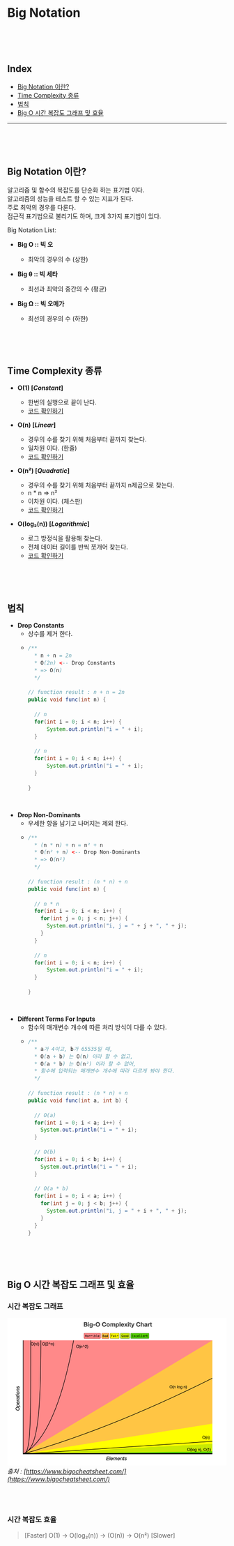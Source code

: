 
# Big Notation

<br/><br/><br/>



## Index

* [Big Notation 이란?](#Big-Notation-이란?)
* [Time Complexity 종류](#Time-Complexity-종류)
* [법칙](#법칙)
* [Big O 시간 복잡도 그래프 및 효율](#Big-O-시간-복잡도-그래프-및-효율)

---

<br/><br/><br/>



## Big Notation 이란?

알고리즘 및 함수의 복잡도를 단순화 하는 표기법 이다.  
알고리즘의 성능을 테스트 할 수 있는 지표가 된다.   
주로 최악의 경우를 다룬다.  
점근적 표기법으로 불리기도 하며, 크게 3가지 표기법이 있다.  

Big Notation List:

* **Big O :: 빅 오**
  * 최악의 경우의 수 (상한)


* **Big θ :: 빅 세타**
  * 최선과 최악의 중간의 수 (평균)


* **Big Ω :: 빅 오메가**
  * 최선의 경우의 수 (하한)

<br/><br/><br/>



## Time Complexity 종류

* **O(1) [*Constant*]**
  * 한번의 실행으로 끝이 난다.
  * [코드 확인하기](https://github.com/chaeheedongs/DataStructure/blob/main/src/a_big_o/A_constant.java)
  

* **O(n) [*Linear*]**
  * 경우의 수를 찾기 위해 처음부터 끝까지 찾는다.
  * 일차원 이다. (한줄)
  * [코드 확인하기](https://github.com/chaeheedongs/DataStructure/blob/main/src/a_big_o/B_linear.java)


* **O(n²) [*Quadratic*]**
  * 경우의 수를 찾기 위해 처음부터 끝까지 n제곱으로 찾는다.
  * n * n => n²
  * 이차원 이다. (체스판)
  * [코드 확인하기](https://github.com/chaeheedongs/DataStructure/blob/main/src/a_big_o/C_quadratic.java)


* **O(log₂(n)) [*Logarithmic*]**
  * 로그 방정식을 활용해 찾는다.
  * 전체 데이터 길이를 반씩 쪼개어 찾는다. 
  * [코드 확인하기](https://github.com/chaeheedongs/DataStructure/blob/main/src/a_big_o/D_logarithmic.java)
  
<br/><br/><br/>



## 법칙

* **Drop Constants**
  * 상수를 제거 한다.
  * ~~~java
    /**
      * n + n = 2n
      * O(2n) <-- Drop Constants
      * => O(n)
      */
    
    // function result : n + n = 2n
    public void func(int n) {
    
      // n
      for(int i = 0; i < n; i++) {
          System.out.println("i = " + i);
      }
      
      // n
      for(int i = 0; i < n; i++) {
          System.out.println("i = " + i);
      }
    
    }
    ~~~

<br/>

* **Drop Non-Dominants**
  * 우세한 항을 남기고  나머지는 제외 한다.
  * ~~~java
    /**
      * (n * n) + n = n² + n
      * O(n² + n) <-- Drop Non-Dominants
      * => O(n²)
      */
    
    // function result : (n * n) + n
    public void func(int n) {
        
      // n * n
      for(int i = 0; i < n; i++) {
        for(int j = 0; j < n; j++) {
          System.out.println("i, j = " + j + ", " + j);
        }
      }
      
      // n
      for(int i = 0; i < n; i++) {
          System.out.println("i = " + i);
      }
    
    }
    ~~~

<br/>

* **Different Terms For Inputs**
  * 함수의 매개변수 개수에 따른 처리 방식이 다를 수 있다.
  * ~~~java
    /**
      * a가 4이고, b가 65535일 때,
      * O(a + b) 는 O(n) 이라 할 수 없고,
      * O(a * b) 는 O(n²) 이라 할 수 없어,
      * 함수에 입력되는 매개변수 개수에 따라 다르게 봐야 한다.
      */
    
    // function result : (n * n) + n
    public void func(int a, int b) {
      
      // O(a)
      for(int i = 0; i < a; i++) {
        System.out.println("i = " + i);
      }
      
      // O(b)
      for(int i = 0; i < b; i++) {
        System.out.println("i = " + i);
      }
      
      // O(a * b)
      for(int i = 0; i < a; i++) {
        for(int j = 0; j < b; j++) {
          System.out.println("i, j = " + i + ", " + j);
        }
      }
    }
    ~~~

<br/><br/><br/>



## Big O 시간 복잡도 그래프 및 효율

### 시간 복잡도 그래프

![](img/Big-O-Complexity-Chart.png)
*출처 : [https://www.bigocheatsheet.com/](https://www.bigocheatsheet.com/)*

<br/><br/>

### 시간 복잡도 효율

> [Faster]  O(1) -> O(log₂(n)) -> (O(n)) -> O(n²) [Slower]

<br/><br/><br/>


